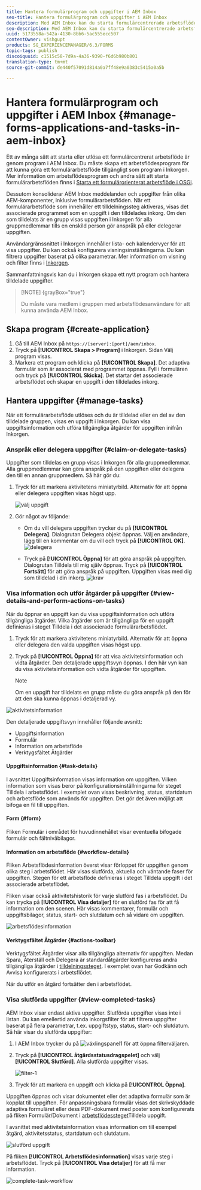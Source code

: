 ```yaml
---
title: Hantera formulärprogram och uppgifter i AEM Inbox
seo-title: Hantera formulärprogram och uppgifter i AEM Inbox
description: Med AEM Inbox kan du starta formulärcentrerade arbetsflöden genom att skicka program och hantera uppgifter.
seo-description: Med AEM Inbox kan du starta formulärcentrerade arbetsflöden genom att skicka program och hantera uppgifter.
uuid: 5173558a-542a-4130-8bb6-5ac555ecc507
contentOwner: vishgupt
products: SG_EXPERIENCEMANAGER/6.3/FORMS
topic-tags: publish
discoiquuid: c1515c58-7d9a-4a36-9390-f6d6b980b801
translation-type: tm+mt
source-git-commit: de440f57091d814a0a7ff48e9a0383c5415a0a5b

---
```



# Hantera formulärprogram och uppgifter i AEM Inbox {#manage-forms-applications-and-tasks-in-aem-inbox}

Ett av många sätt att starta eller utlösa ett formulärcentrerat arbetsflöde är genom program i AEM Inbox. Du måste skapa ett arbetsflödesprogram för att kunna göra ett formulärarbetsflöde tillgängligt som program i Inkorgen. Mer information om arbetsflödesprogram och andra sätt att starta formulärarbetsflöden finns i [Starta ett formulärorienterat arbetsflöde i OSGi](/help/forms/using/aem-forms-workflow.md#launch).

Dessutom konsoliderar AEM Inbox meddelanden och uppgifter från olika AEM-komponenter, inklusive formulärarbetsflöden. När ett formulärarbetsflöde som innehåller ett tilldelningssteg aktiveras, visas det associerade programmet som en uppgift i den tilldelades inkorg. Om den som tilldelats är en grupp visas uppgiften i Inkorgen för alla gruppmedlemmar tills en enskild person gör anspråk på eller delegerar uppgiften.

Användargränssnittet i Inkorgen innehåller lista- och kalendervyer för att visa uppgifter. Du kan också konfigurera visningsinställningarna. Du kan filtrera uppgifter baserat på olika parametrar. Mer information om visning och filter finns i [Inkorgen](/help/sites-authoring/inbox.md).

Sammanfattningsvis kan du i Inkorgen skapa ett nytt program och hantera tilldelade uppgifter.

>[!NOTE] {grayBox=&quot;true&quot;}
>
>Du måste vara medlem i gruppen med arbetsflödesanvändare för att kunna använda AEM Inbox.

## Skapa program {#create-application}

1. Gå till AEM Inbox på `https://[server]:[port]/aem/inbox`.
1. Tryck på **[!UICONTROL Skapa > Program]** i Inkorgen. Sidan Välj program visas.
1. Markera ett program och klicka på **[!UICONTROL Skapa]**. Det adaptiva formulär som är associerat med programmet öppnas. Fyll i formulären och tryck på **[!UICONTROL Skicka]**. Det startar det associerade arbetsflödet och skapar en uppgift i den tilldelades inkorg.

## Hantera uppgifter {#manage-tasks}

När ett formulärarbetsflöde utlöses och du är tilldelad eller en del av den tilldelade gruppen, visas en uppgift i Inkorgen. Du kan visa uppgiftsinformation och utföra tillgängliga åtgärder för uppgiften inifrån Inkorgen.

### Anspråk eller delegera uppgifter {#claim-or-delegate-tasks}

Uppgifter som tilldelas en grupp visas i Inkorgen för alla gruppmedlemmar. Alla gruppmedlemmar kan göra anspråk på den uppgiften eller delegera den till en annan gruppmedlem. Så här gör du:

1. Tryck för att markera aktivitetens miniatyrbild. Alternativ för att öppna eller delegera uppgiften visas högst upp.

   ![välj uppgift](assets/select-task.png)

1. Gör något av följande:

   * Om du vill delegera uppgiften trycker du på **[!UICONTROL Delegera]**. Dialogrutan Delegera objekt öppnas. Välj en användare, lägg till en kommentar om du vill och tryck på **[!UICONTROL OK]**.
   ![delegera](assets/delegate.png)

   * Tryck på **[!UICONTROL Öppna]** för att göra anspråk på uppgiften. Dialogrutan Tilldela till mig själv öppnas. Tryck på **[!UICONTROL Fortsätt]** för att göra anspråk på uppgiften. Uppgiften visas med dig som tilldelad i din inkorg.
   ![krav](assets/claim.png)

### Visa information och utför åtgärder på uppgifter {#view-details-and-perform-actions-on-tasks}

När du öppnar en uppgift kan du visa uppgiftsinformation och utföra tillgängliga åtgärder. Vilka åtgärder som är tillgängliga för en uppgift definieras i steget Tilldela i det associerade formulärarbetsflödet.

1. Tryck för att markera aktivitetens miniatyrbild. Alternativ för att öppna eller delegera den valda uppgiften visas högst upp.
1. Tryck på **[!UICONTROL Öppna]** för att visa aktivitetsinformation och vidta åtgärder. Den detaljerade uppgiftsvyn öppnas. I den här vyn kan du visa aktivitetsinformation och vidta åtgärder för uppgiften.

   >[!NOTE]
   >
   >Om en uppgift har tilldelats en grupp måste du göra anspråk på den för att den ska kunna öppnas i detaljerad vy.

![aktivitetsinformation](assets/task-details.png)

Den detaljerade uppgiftsvyn innehåller följande avsnitt:

* Uppgiftsinformation
* Formulär
* Information om arbetsflöde
* Verktygsfältet Åtgärder

#### Uppgiftsinformation {#task-details}

I avsnittet Uppgiftsinformation visas information om uppgiften. Vilken information som visas beror på konfigurationsinställningarna för steget [](/help/sites-developing/workflows-step-ref.md) Tilldela i arbetsflödet. I exemplet ovan visas beskrivning, status, startdatum och arbetsflöde som används för uppgiften. Det gör det även möjligt att bifoga en fil till uppgiften.

#### Form {#form}

Fliken Formulär i området för huvudinnehållet visar eventuella bifogade formulär och fältnivåbilagor.

#### Information om arbetsflöde {#workflow-details}

Fliken Arbetsflödesinformation överst visar förloppet för uppgiften genom olika steg i arbetsflödet. Här visas slutförda, aktuella och väntande faser för uppgiften. Stegen för ett arbetsflöde definieras i steget [](/help/sites-developing/workflows-step-ref.md) Tilldela uppgift i det associerade arbetsflödet.

Fliken visar också aktivitetshistorik för varje slutförd fas i arbetsflödet. Du kan trycka på **[!UICONTROL Visa detaljer]** för en slutförd fas för att få information om den scenen. Här visas kommentarer, formulär och uppgiftsbilagor, status, start- och slutdatum och så vidare om uppgiften.

![arbetsflödesinformation](assets/workflow-details.png)

#### Verktygsfältet Åtgärder {#actions-toolbar}

Verktygsfältet Åtgärder visar alla tillgängliga alternativ för uppgiften. Medan Spara, Återställ och Delegera är standardåtgärder konfigureras andra tillgängliga åtgärder i [tilldelningssteget](/help/sites-developing/workflows-step-ref.md). I exemplet ovan har Godkänn och Avvisa konfigurerats i arbetsflödet.

När du utför en åtgärd fortsätter den i arbetsflödet.

### Visa slutförda uppgifter {#view-completed-tasks}

AEM Inbox visar endast aktiva uppgifter. Slutförda uppgifter visas inte i listan. Du kan emellertid använda inkorgsfilter för att filtrera uppgifter baserat på flera parametrar, t.ex. uppgiftstyp, status, start- och slutdatum. Så här visar du slutförda uppgifter:

1. I AEM Inbox trycker du på ![växlingspanel1](assets/toggle-side-panel1.png) för att öppna filterväljaren.
1. Tryck på **[!UICONTROL åtgärdsstatusdragspelet]** och välj **[!UICONTROL Slutförd]**. Alla slutförda uppgifter visas.

   ![filter-1](assets/filter-1.png)

1. Tryck för att markera en uppgift och klicka på **[!UICONTROL Öppna]**.

Uppgiften öppnas och visar dokumentet eller det adaptiva formulär som är kopplat till uppgiften. För anpassningsbara formulär visas det skrivskyddade adaptiva formuläret eller dess PDF-dokument med poster som konfigurerats på fliken Formulär/Dokument i [arbetsflödessteget](/help/sites-developing/workflows-step-ref.md)Tilldela uppgift.

I avsnittet med aktivitetsinformation visas information om till exempel åtgärd, aktivitetsstatus, startdatum och slutdatum.

![slutförd uppgift](assets/completed-task.png)

På fliken **[!UICONTROL Arbetsflödesinformation]** visas varje steg i arbetsflödet. Tryck på **[!UICONTROL Visa detaljer]** för att få mer information.

![complete-task-workflow](assets/completed-task-workflow.png)

